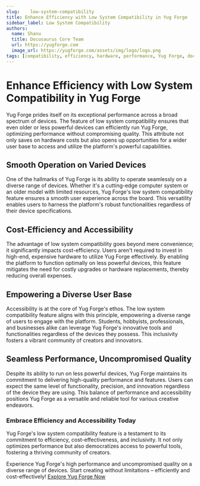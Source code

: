 ```yaml
---
slug:    low-system-compatibility
title: Enhance Efficiency with Low System Compatibility in Yug Forge
sidebar_label: Low System Compatibility
authors:
  name: Shanu
  title: Docusaurus Core Team
  url: https://yugforge.com
  image_url: https://yugforge.com/assets/img/logo/logo.png
tags: [compatibility, efficiency, hardware, performance, Yug Forge, docusaurus]
---
```


# Enhance Efficiency with Low System Compatibility in Yug Forge

Yug Forge prides itself on its exceptional performance across a broad spectrum of devices. The feature of low system compatibility ensures that even older or less powerful devices can efficiently run Yug Forge, optimizing performance without compromising quality. This attribute not only saves on hardware costs but also opens up opportunities for a wider user base to access and utilize the platform's powerful capabilities.

## Smooth Operation on Varied Devices

One of the hallmarks of Yug Forge is its ability to operate seamlessly on a diverse range of devices. Whether it's a cutting-edge computer system or an older model with limited resources, Yug Forge's low system compatibility feature ensures a smooth user experience across the board. This versatility enables users to harness the platform's robust functionalities regardless of their device specifications.

## Cost-Efficiency and Accessibility

The advantage of low system compatibility goes beyond mere convenience; it significantly impacts cost-efficiency. Users aren't required to invest in high-end, expensive hardware to utilize Yug Forge effectively. By enabling the platform to function optimally on less powerful devices, this feature mitigates the need for costly upgrades or hardware replacements, thereby reducing overall expenses.

## Empowering a Diverse User Base

Accessibility is at the core of Yug Forge's ethos. The low system compatibility feature aligns with this principle, empowering a diverse range of users to engage with the platform. Students, hobbyists, professionals, and businesses alike can leverage Yug Forge's innovative tools and functionalities regardless of the devices they possess. This inclusivity fosters a vibrant community of creators and innovators.

## Seamless Performance, Uncompromised Quality

Despite its ability to run on less powerful devices, Yug Forge maintains its commitment to delivering high-quality performance and features. Users can expect the same level of functionality, precision, and innovation regardless of the device they are using. This balance of performance and accessibility positions Yug Forge as a versatile and reliable tool for various creative endeavors.

### Embrace Efficiency and Accessibility Today

Yug Forge's low system compatibility feature is a testament to its commitment to efficiency, cost-effectiveness, and inclusivity. It not only optimizes performance but also democratizes access to powerful tools, fostering a thriving community of creators.

Experience Yug Forge's high performance and uncompromised quality on a diverse range of devices. Start creating without limitations – efficiently and cost-effectively! [Explore Yug Forge Now](https://www.yugforge.com)
